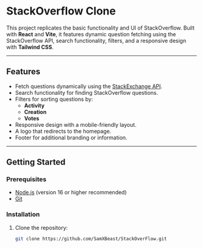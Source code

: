 # **StackOverflow Clone**

This project replicates the basic functionality and UI of StackOverflow. Built with **React** and **Vite**, it features dynamic question fetching using the StackOverflow API, search functionality, filters, and a responsive design with **Tailwind CSS**.

---

## **Features**
- Fetch questions dynamically using the [StackExchange API](https://api.stackexchange.com/docs).
- Search functionality for finding StackOverflow questions.
- Filters for sorting questions by:
  - **Activity**
  - **Creation**
  - **Votes**
- Responsive design with a mobile-friendly layout.
- A logo that redirects to the homepage.
- Footer for additional branding or information.

---

## **Getting Started**

### **Prerequisites**
- [Node.js](https://nodejs.org/) (version 16 or higher recommended)
- [Git](https://git-scm.com/)

### **Installation**
1. Clone the repository:
   ```bash
   git clone https://github.com/SamXBeast/StackOverFlow.git
